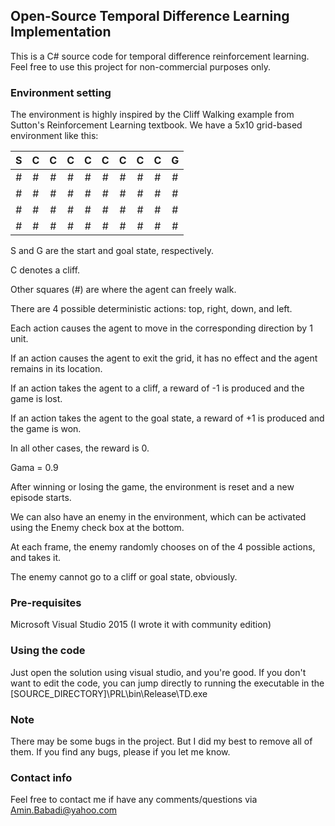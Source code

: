 ## Open-Source Temporal Difference Learning Implementation
This is a C# source code for temporal difference reinforcement learning.
Feel free to use this project for non-commercial purposes only.

### Environment setting
The environment is highly inspired by the Cliff Walking example from Sutton's Reinforcement Learning textbook.
We have a 5x10 grid-based environment like this:

| S | C | C | C | C | C | C | C | C | G |
|:-:|:-:|:-:|:-:|:-:|:-:|:-:|:-:|:-:|:-:|
| # | # | # | # | # | # | # | # | # | # |
| # | # | # | # | # | # | # | # | # | # |
| # | # | # | # | # | # | # | # | # | # |
| # | # | # | # | # | # | # | # | # | # |

S and G are the start and goal state, respectively.

C denotes a cliff.

Other squares (#) are where the agent can freely walk.

There are 4 possible deterministic actions: top, right, down, and left.

Each action causes the agent to move in the corresponding direction by 1 unit.

If an action causes the agent to exit the grid, it has no effect and the agent remains in its location.

If an action takes the agent to a cliff, a reward of -1 is produced and the game is lost.

If an action takes the agent to the goal state, a reward of +1 is produced and the game is won.

In all other cases, the reward is 0.

Gama = 0.9

After winning or losing the game, the environment is reset and a new episode starts.

We can also have an enemy in the environment, which can be activated using the Enemy check box at the bottom.

At each frame, the enemy randomly chooses on of the 4 possible actions, and takes it.

The enemy cannot go to a cliff or goal state, obviously.

### Pre-requisites 
Microsoft Visual Studio 2015 (I wrote it with community edition)

### Using the code
Just open the solution using visual studio, and you're good.
If you don't want to edit the code, you can jump directly to running the executable in the [SOURCE_DIRECTORY]\PRL\bin\Release\TD.exe

### Note
There may be some bugs in the project. But I did my best to remove all of them.
If you find any bugs, please if you let me know.

### Contact info
Feel free to contact me if have any comments/questions via Amin.Babadi@yahoo.com
